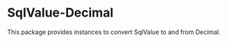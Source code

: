 SqlValue-Decimal
================

This package provides instances to convert SqlValue to and from Decimal.

